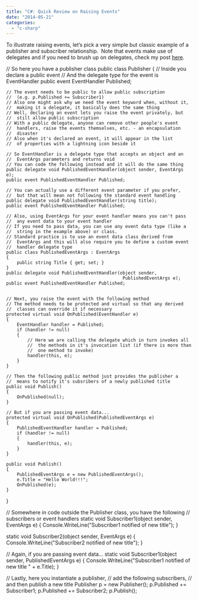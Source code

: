 ```yaml
---
title: "C#: Quick Review on Raising Events"
date: "2014-05-21"
categories: 
  - "c-sharp"
---
```


To illustrate raising events, let’s pick a very simple but classic example of a publisher and subscriber relationship.  Note that events make use of delegates and if you need to brush up on delegates, check my post [here](http://rodansotto.wordpress.com/2014/05/16/c-quick-review-on-delegates/ "C#: Quick Review on Delegates").

// So here you have a publisher class
public class Publisher
{
    // Inside you declare a public event
    // And the delegate type for the event is EventHandler
    public event EventHandler Published;
    
    // The event needs to be public to allow public subscription
    //  (e.g. p.Published += Subscriber1)
    // Also one might ask why we need the event keyword when, without it,
    //  making it a delegate, it basically does the same thing
    // Well, declaring an event lets you raise the event privately, but
    //  still allow public subscription
    // With a public delegate, anyone can remove other people's event
    //  handlers, raise the events themselves, etc. - an encapsulation
    //  disaster
    // Also when it's declared an event, it will appear in the list
    //  of properties with a lightning icon beside it
    
    // So EventHandler is a delegate type that accepts an object and an 
    //  EventArgs parameters and returns void
    // You can code the following instead and it will do the same thing
    public delegate void PublishedEventHandler(object sender, EventArgs e);
    public event PublishedEventHandler Published;
    
    // You can actually use a different event parameter if you prefer, 
    //  but that will mean not following the standard event handling
    public delegate void PublishedEventHandler(string title);
    public event PublishedEventHandler Published;
    
    // Also, using EventArgs for your event handler means you can't pass
    //  any event data to your event handler
    // If you need to pass data, you can use any event data type (like a
    //  string in the example above) or class.
    // Standard practice is to use an event data class derived from
    //  EventArgs and this will also require you to define a custom event
    //  handler delegate type
    public class PublishedEventArgs : EventArgs
    {
        public string Title { get; set; }
    }
    public delegate void PublishedEventHandler(object sender, 
                                                PublishedEventArgs e);
    public event PublishedEventHandler Published;
    
    
    // Next, you raise the event with the following method
    // The method needs to be protected and virtual so that any derived
    //  classes can override it if necessary
    protected virtual void OnPublished(EventHandler e)
    {
        EventHandler handler = Published;
        if (handler != null)
        {
            // Here we are calling the delegate which in turn invokes all
            //  the methods in it's invocation list (if there is more than
            //  one method to invoke)
            handler(this, e);
        }
    }    
    
    // Then the following public method just provides the publisher a
    //  means to notify it's subsribers of a newly published title
    public void Publish()
    {
        OnPublished(null);
    }

    // But if you are passing event data...
    protected virtual void OnPublished(PublishedEventArgs e)
    {
        PublishedEventHandler handler = Published;
        if (handler != null)
        {
            handler(this, e);
        }
    }
    
    public void Publish()
    {
        PublishedEventArgs e = new PublishedEventArgs();
        e.Title = "Hello World!!!";
        OnPublished(e);
    }    
}
    
    
// Somewhere in code outside the Publisher class, you have the following 
//  subscribers or event handlers
static void Subscriber1(object sender, EventArgs e)
{
    Console.WriteLine("Subscriber1 notified of new title");
}
    
static void Subscriber2(object sender, EventArgs e)
{
    Console.WriteLine("Subscriber2 notified of new title");
}
    
// Again, if you are passing event data...
static void Subscriber1(object sender, PublishedEventArgs e)
{
    Console.WriteLine("Subscriber1 notified of new title " + e.Title);
}
    
// Lastly, here you instantiate a publisher,
//  add the following subscribers,
//  and then publish a new title
Publisher p = new Publisher();
p.Published += Subscriber1;
p.Published += Subscriber2;
p.Publish();
